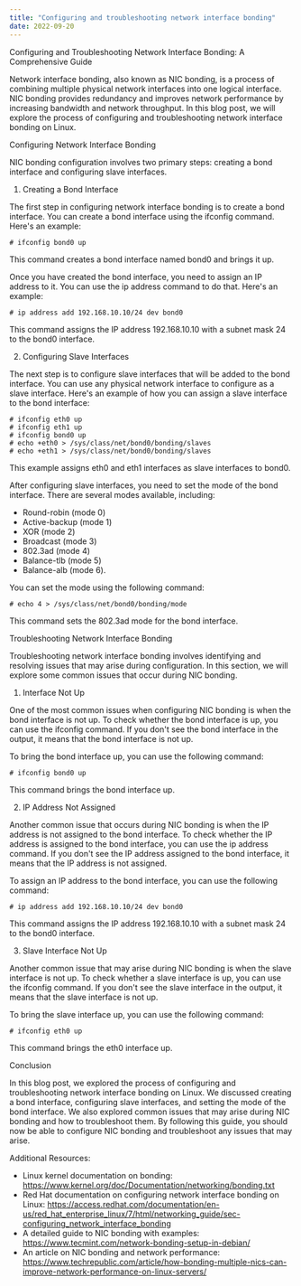 ```yaml
---
title: "Configuring and troubleshooting network interface bonding"
date: 2022-09-20
---
```





Configuring and Troubleshooting Network Interface Bonding: A Comprehensive Guide

Network interface bonding, also known as NIC bonding, is a process of combining multiple physical network interfaces into one logical interface. NIC bonding provides redundancy and improves network performance by increasing bandwidth and network throughput. In this blog post, we will explore the process of configuring and troubleshooting network interface bonding on Linux.

Configuring Network Interface Bonding

NIC bonding configuration involves two primary steps: creating a bond interface and configuring slave interfaces.

1. Creating a Bond Interface

The first step in configuring network interface bonding is to create a bond interface. You can create a bond interface using the ifconfig command. Here's an example:

```
# ifconfig bond0 up
```

This command creates a bond interface named bond0 and brings it up.

Once you have created the bond interface, you need to assign an IP address to it. You can use the ip address command to do that. Here's an example:

```
# ip address add 192.168.10.10/24 dev bond0
```

This command assigns the IP address 192.168.10.10 with a subnet mask 24 to the bond0 interface.

2. Configuring Slave Interfaces

The next step is to configure slave interfaces that will be added to the bond interface. You can use any physical network interface to configure as a slave interface. Here's an example of how you can assign a slave interface to the bond interface:

```
# ifconfig eth0 up
# ifconfig eth1 up
# ifconfig bond0 up
# echo +eth0 > /sys/class/net/bond0/bonding/slaves
# echo +eth1 > /sys/class/net/bond0/bonding/slaves
```

This example assigns eth0 and eth1 interfaces as slave interfaces to bond0.

After configuring slave interfaces, you need to set the mode of the bond interface. There are several modes available, including:

- Round-robin (mode 0)
- Active-backup (mode 1)
- XOR (mode 2)
- Broadcast (mode 3)
- 802.3ad (mode 4)
- Balance-tlb (mode 5)
- Balance-alb (mode 6).

You can set the mode using the following command:

```
# echo 4 > /sys/class/net/bond0/bonding/mode
```

This command sets the 802.3ad mode for the bond interface.

Troubleshooting Network Interface Bonding

Troubleshooting network interface bonding involves identifying and resolving issues that may arise during configuration. In this section, we will explore some common issues that occur during NIC bonding.

1. Interface Not Up

One of the most common issues when configuring NIC bonding is when the bond interface is not up. To check whether the bond interface is up, you can use the ifconfig command. If you don't see the bond interface in the output, it means that the bond interface is not up.

To bring the bond interface up, you can use the following command:

```
# ifconfig bond0 up
```

This command brings the bond interface up.

2. IP Address Not Assigned

Another common issue that occurs during NIC bonding is when the IP address is not assigned to the bond interface. To check whether the IP address is assigned to the bond interface, you can use the ip address command. If you don't see the IP address assigned to the bond interface, it means that the IP address is not assigned.

To assign an IP address to the bond interface, you can use the following command:

```
# ip address add 192.168.10.10/24 dev bond0
```

This command assigns the IP address 192.168.10.10 with a subnet mask 24 to the bond0 interface.

3. Slave Interface Not Up

Another common issue that may arise during NIC bonding is when the slave interface is not up. To check whether a slave interface is up, you can use the ifconfig command. If you don't see the slave interface in the output, it means that the slave interface is not up.

To bring the slave interface up, you can use the following command:

```
# ifconfig eth0 up
```

This command brings the eth0 interface up.

Conclusion

In this blog post, we explored the process of configuring and troubleshooting network interface bonding on Linux. We discussed creating a bond interface, configuring slave interfaces, and setting the mode of the bond interface. We also explored common issues that may arise during NIC bonding and how to troubleshoot them. By following this guide, you should now be able to configure NIC bonding and troubleshoot any issues that may arise.

Additional Resources:

- Linux kernel documentation on bonding: https://www.kernel.org/doc/Documentation/networking/bonding.txt
- Red Hat documentation on configuring network interface bonding on Linux: https://access.redhat.com/documentation/en-us/red_hat_enterprise_linux/7/html/networking_guide/sec-configuring_network_interface_bonding
- A detailed guide to NIC bonding with examples: https://www.tecmint.com/network-bonding-setup-in-debian/
- An article on NIC bonding and network performance: https://www.techrepublic.com/article/how-bonding-multiple-nics-can-improve-network-performance-on-linux-servers/